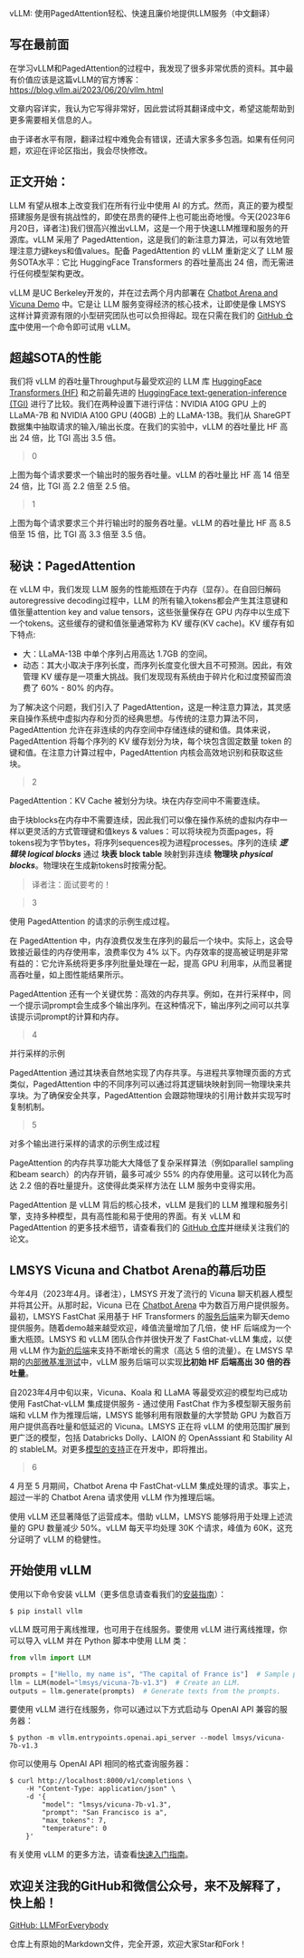 vLLM: 使用PagedAttention轻松、快速且廉价地提供LLM服务（中文翻译）

## 写在最前面
在学习vLLM和PagedAttention的过程中，我发现了很多非常优质的资料。其中最有价值应该是这篇vLLM的官方博客：https://blog.vllm.ai/2023/06/20/vllm.html

文章内容详实，我认为它写得非常好，因此尝试将其翻译成中文，希望这能帮助到更多需要相关信息的人。

由于译者水平有限，翻译过程中难免会有错误，还请大家多多包涵。如果有任何问题，欢迎在评论区指出，我会尽快修改。

## 正文开始：

LLM 有望从根本上改变我们在所有行业中使用 AI 的方式。然而，真正的要为模型搭建服务是很有挑战性的，即使在昂贵的硬件上也可能出奇地慢。今天(2023年6月20日，译者注)我们很高兴推出vLLM，这是一个用于快速LLM推理和服务的开源库。vLLM 采用了 PagedAttention，这是我们的新注意力算法，可以有效地管理注意力键keys和值values。配备 PagedAttention 的 vLLM 重新定义了 LLM 服务SOTA水平：它比 HuggingFace Transformers 的吞吐量高出 24 倍，而无需进行任何模型架构更改。

vLLM 是UC Berkeley开发的，并在过去两个月内部署在 [Chatbot Arena and Vicuna Demo](https://lmarena.ai/) 中。它是让 LLM 服务变得经济的核心技术，让即使是像 LMSYS 这样计算资源有限的小型研究团队也可以负担得起。现在只需在我们的 [GitHub 仓库](https://github.com/vllm-project/vllm)中使用一个命令即可试用 vLLM。

## 超越SOTA的性能

我们将 vLLM 的吞吐量Throughput与最受欢迎的 LLM 库 [HuggingFace Transformers (HF)](https://huggingface.co/docs/transformers/main_classes/text_generation) 和之前最先进的 [HuggingFace text-generation-inference (TGI)](https://github.com/huggingface/text-generation-inference) 进行了比较。我们在两种设置下进行评估：NVIDIA A10G GPU 上的 LLaMA-7B 和 NVIDIA A100 GPU (40GB) 上的 LLaMA-13B。我们从 ShareGPT 数据集中抽取请求的输入/输出长度。在我们的实验中，vLLM 的吞吐量比 HF 高出 24 倍，比 TGI 高出 3.5 倍。

>0

上图为每个请求要求一个输出时的服务吞吐量。vLLM 的吞吐量比 HF 高 14 倍至 24 倍，比 TGI 高 2.2 倍至 2.5 倍。

>1

上图为每个请求要求三个并行输出时的服务吞吐量。vLLM 的吞吐量比 HF 高 8.5 倍至 15 倍，比 TGI 高 3.3 倍至 3.5 倍。


##  秘诀：PagedAttention

在 vLLM 中，我们发现 LLM 服务的性能瓶颈在于内存（显存）。在自回归解码autoregressive decoding过程中，LLM 的所有输入tokens都会产生其注意键和值张量attention key and value tensors，这些张量保存在 GPU 内存中以生成下一个tokens。这些缓存的键和值张量通常称为 KV 缓存(KV cache)。KV 缓存有如下特点:

- 大：LLaMA-13B 中单个序列占用高达 1.7GB 的空间。
- 动态：其大小取决于序列长度，而序列长度变化很大且不可预测。因此，有效管理 KV 缓存是一项重大挑战。我们发现现有系统由于碎片化和过度预留而浪费了 60% - 80% 的内存。

为了解决这个问题，我们引入了 PagedAttention，这是一种注意力算法，其灵感来自操作系统中虚拟内存和分页的经典思想。与传统的注意力算法不同，PagedAttention 允许在非连续的内存空间中存储连续的键和值。具体来说，PagedAttention 将每个序列的 KV 缓存划分为块，每个块包含固定数量 token 的键和值。在注意力计算过程中，PagedAttention 内核会高效地识别和获取这些块。

>2

PagedAttention：KV Cache 被划分为块。块在内存空间中不需要连续。

由于块blocks在内存中不需要连续，因此我们可以像在操作系统的虚拟内存中一样以更灵活的方式管理键和值keys & values：可以将块视为页面pages，将tokens视为字节bytes，将序列sequences视为进程processes。序列的连续 ***逻辑块*** ***logical blocks*** 通过 **块表** **block table** 映射到非连续 **物理块** ***physical blocks***。物理块在生成新tokens时按需分配。

>译者注：面试要考的！

>3  

使用 PagedAttention 的请求的示例生成过程。


在 PagedAttention 中，内存浪费仅发生在序列的最后一个块中。实际上，这会导致接近最佳的内存使用率，浪费率仅为 4% 以下。内存效率的提高被证明是非常有益的：它允许系统将更多序列批量处理在一起，提高 GPU 利用率，从而显著提高吞吐量，如上图性能结果所示。

PagedAttention 还有一个关键优势：高效的内存共享。例如，在并行采样中，同一个提示词prompt会生成多个输出序列。在这种情况下，输出序列之间可以共享该提示词prompt的计算和内存。

>4

并行采样的示例

PagedAttention 通过其块表自然地实现了内存共享。与进程共享物理页面的方式类似，PagedAttention 中的不同序列可以通过将其逻辑块映射到同一物理块来共享块。为了确保安全共享，PagedAttention 会跟踪物理块的引用计数并实现写时复制机制。

>5

对多个输出进行采样的请求的示例生成过程


PageAttention 的内存共享功能大大降低了复杂采样算法（例如parallel sampling和beam search）的内存开销，最多可减少 55% 的内存使用量。这可以转化为高达 2.2 倍的吞吐量提升。这使得此类采样方法在 LLM 服务中变得实用。

PagedAttention 是 vLLM 背后的核心技术，vLLM 是我们的 LLM 推理和服务引擎，支持多种模型，具有高性能和易于使用的界面。有关 vLLM 和 PagedAttention 的更多技术细节，请查看我们的 [GitHub 仓库](https://github.com/vllm-project/vllm)并继续关注我们的论文。


## LMSYS Vicuna and Chatbot Arena的幕后功臣

今年4月（2023年4月。译者注），LMSYS 开发了流行的 Vicuna 聊天机器人模型并将其公开。从那时起，Vicuna 已在 [Chatbot Arena](https://lmarena.ai/) 中为数百万用户提供服务。最初，LMSYS FastChat 采用基于 HF Transformers 的[服务后端](https://github.com/lm-sys/FastChat/blob/main/fastchat/serve/model_worker.py)来为聊天demo提供服务。随着demo越来越受欢迎，峰值流量增加了几倍，使 HF 后端成为一个重大瓶颈。LMSYS 和 vLLM 团队合作并很快开发了 FastChat-vLLM 集成，以使用 vLLM 作为[新的后端](https://github.com/lm-sys/FastChat/blob/main/fastchat/serve/vllm_worker.py)来支持不断增长的需求（高达 5 倍的流量）。在 LMSYS 早期的[内部微基准测试](https://github.com/lm-sys/FastChat/blob/main/fastchat/serve/test_throughput.py)中，vLLM 服务后端可以实现**比初始 HF 后端高出 30 倍的吞吐量**。

自2023年4月中旬以来，Vicuna、Koala 和 LLaMA 等最受欢迎的模型均已成功使用 FastChat-vLLM 集成提供服务 - 通过使用 FastChat 作为多模型聊天服务前端和 vLLM 作为推理后端，LMSYS 能够利用有限数量的大学赞助 GPU 为数百万用户提供高吞吐量和低延迟的 Vicuna。LMSYS 正在将 vLLM 的使用范围扩展到更广泛的模型，包括 Databricks Dolly、LAION 的 OpenAsssiant 和 Stability AI 的 stableLM。对更多[模型的支持](https://docs.vllm.ai/en/latest/models/supported_models.html)正在开发中，即将推出。

>6

4 月至 5 月期间，Chatbot Arena 中 FastChat-vLLM 集成处理的请求。事实上，超过一半的 Chatbot Arena 请求使用 vLLM 作为推理后端。

使用 vLLM 还显著降低了运营成本。借助 vLLM，LMSYS 能够将用于处理上述流量的 GPU 数量减少 50%。vLLM 每天平均处理 30K 个请求，峰值为 60K，这充分证明了 vLLM 的稳健性。


## 开始使用 vLLM

使用以下命令安装 vLLM（更多信息请查看我们的[安装指南](https://docs.vllm.ai/en/latest/getting_started/installation.html)）：

```shell
$ pip install vllm
```

vLLM 既可用于离线推理，也可用于在线服务。要使用 vLLM 进行离线推理，你可以导入 vLLM 并在 Python 脚本中使用 LLM 类：

```python
from vllm import LLM

prompts = ["Hello, my name is", "The capital of France is"]  # Sample prompts.
llm = LLM(model="lmsys/vicuna-7b-v1.3")  # Create an LLM.
outputs = llm.generate(prompts)  # Generate texts from the prompts.
```

要使用 vLLM 进行在线服务，你可以通过以下方式启动与 OpenAI API 兼容的服务器：

```shell
$ python -m vllm.entrypoints.openai.api_server --model lmsys/vicuna-7b-v1.3
```

你可以使用与 OpenAI API 相同的格式查询服务器：

```shell
$ curl http://localhost:8000/v1/completions \
    -H "Content-Type: application/json" \
    -d '{
        "model": "lmsys/vicuna-7b-v1.3",
        "prompt": "San Francisco is a",
        "max_tokens": 7,
        "temperature": 0
    }'

```

有关使用 vLLM 的更多方法，请查看[快速入门指南](https://docs.vllm.ai/en/latest/getting_started/quickstart.html)。



## 欢迎关注我的GitHub和微信公众号，来不及解释了，快上船！

[GitHub: LLMForEverybody](https://github.com/luhengshiwo/LLMForEverybody)

仓库上有原始的Markdown文件，完全开源，欢迎大家Star和Fork！


